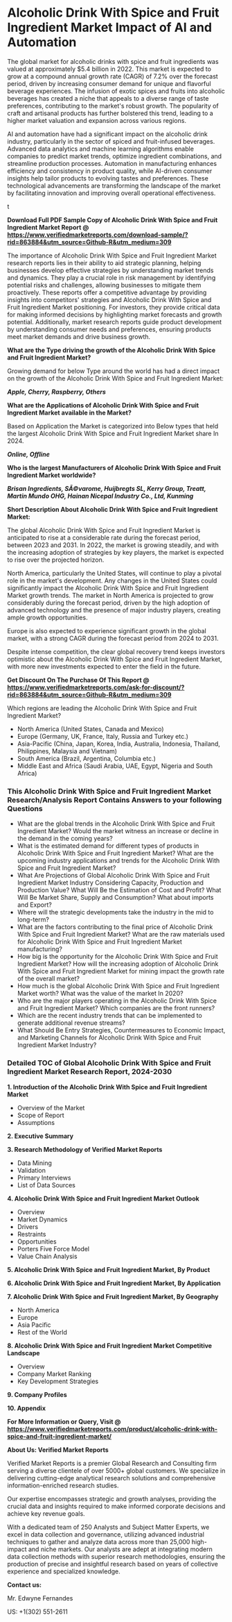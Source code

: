 <meta name="title" content="Global Alcoholic Drink With Spice and Fruit Ingredient Market Impact of AI and Automation"><meta name="description" content="The global market for alcoholic drinks with spice and fruit ingredients was valued at approximately $5.4 billion in 2022. This market is expected to grow at a compound"><meta name="title" content="Alcoholic Drink With Spice and Fruit Ingredient Market Size, Share, Scope, Trends, Growth, Opportunities, Analysis, Forecast"><h1>Alcoholic Drink With Spice and Fruit Ingredient Market Impact of AI and Automation</h1><p>The global market for alcoholic drinks with spice and fruit ingredients was valued at approximately $5.4 billion in 2022. This market is expected to grow at a compound annual growth rate (CAGR) of 7.2% over the forecast period, driven by increasing consumer demand for unique and flavorful beverage experiences. The infusion of exotic spices and fruits into alcoholic beverages has created a niche that appeals to a diverse range of taste preferences, contributing to the market's robust growth. The popularity of craft and artisanal products has further bolstered this trend, leading to a higher market valuation and expansion across various regions.</p><p>AI and automation have had a significant impact on the alcoholic drink industry, particularly in the sector of spiced and fruit-infused beverages. Advanced data analytics and machine learning algorithms enable companies to predict market trends, optimize ingredient combinations, and streamline production processes. Automation in manufacturing enhances efficiency and consistency in product quality, while AI-driven consumer insights help tailor products to evolving tastes and preferences. These technological advancements are transforming the landscape of the market by facilitating innovation and improving overall operational effectiveness.</p>t</p><p id="" class=""><strong>Download Full PDF Sample Copy of Alcoholic Drink With Spice and Fruit Ingredient Market Report @ <a href="https://www.verifiedmarketreports.com/download-sample/?rid=863884&utm_source=Github-R&utm_medium=309" target="_blank">https://www.verifiedmarketreports.com/download-sample/?rid=863884&utm_source=Github-R&utm_medium=309</a></strong></p><p>The importance of&nbsp;Alcoholic Drink With Spice and Fruit Ingredient Market research reports lies in their ability to aid strategic planning, helping businesses develop effective strategies by understanding market trends and dynamics. They play a crucial role in risk management by identifying potential risks and challenges, allowing businesses to mitigate them proactively. These reports offer a competitive advantage by providing insights into competitors' strategies and Alcoholic Drink With Spice and Fruit Ingredient Market positioning. For investors, they provide critical data for making informed decisions by highlighting market forecasts and growth potential. Additionally, market research reports guide product development by understanding consumer needs and preferences, ensuring products meet market demands and drive business growth.</p><p><strong>What are the&nbsp;Type driving the growth of the Alcoholic Drink With Spice and Fruit Ingredient Market?</strong></p><p id="" class="">Growing demand for below Type around the world has had a direct impact on the growth of the Alcoholic Drink With Spice and Fruit Ingredient Market:</p><em><strong>Apple, Cherry, Raspberry, Others</strong></em></p><strong>What are the&nbsp;Applications&nbsp;of Alcoholic Drink With Spice and Fruit Ingredient Market available in the Market?</strong></p><p id="" class="">Based on Application the Market is categorized into Below types that held the largest Alcoholic Drink With Spice and Fruit Ingredient Market share In 2024.</p><em><strong>Online, Offline</strong></em></p><strong>Who is the largest Manufacturers of Alcoholic Drink With Spice and Fruit Ingredient Market worldwide?</strong></p><p><em><strong>Brisan Ingredients, SÃ©varome, Huijbregts SL, Kerry Group, Treatt, Martin Mundo OHG, Hainan Nicepal Industry Co., Ltd, Kunming</strong></em></p><p id="" class=""><strong>Short Description About Alcoholic Drink With Spice and Fruit Ingredient Market:</strong></p><p>The global Alcoholic Drink With Spice and Fruit Ingredient Market is anticipated to rise at a considerable rate during the forecast period, between 2023 and 2031. In 2022, the market is growing steadily, and with the increasing adoption of strategies by key players, the market is expected to rise over the projected horizon.</p><p>North America, particularly the United States, will continue to play a pivotal role in the market's development. Any changes in the United States could significantly impact the Alcoholic Drink With Spice and Fruit Ingredient Market growth trends. The market in North America is projected to grow considerably during the forecast period, driven by the high adoption of advanced technology and the presence of major industry players, creating ample growth opportunities.</p><p>Europe is also expected to experience significant growth in the global market, with a strong CAGR during the forecast period from 2024 to 2031.</p><p>Despite intense competition, the clear global recovery trend keeps investors optimistic about the Alcoholic Drink With Spice and Fruit Ingredient Market, with more new investments expected to enter the field in the future.</p><p id="" class=""><strong>Get Discount On The Purchase Of This Report @ <a href="https://www.verifiedmarketreports.com/ask-for-discount/?rid=863884&utm_source=Github-R&utm_medium=309" target="_blank">https://www.verifiedmarketreports.com/ask-for-discount/?rid=863884&utm_source=Github-R&utm_medium=309</a></strong></p>Which regions are leading the Alcoholic Drink With Spice and Fruit Ingredient Market?</p><ul><li>North America (United States, Canada and Mexico)</li><li>Europe (Germany, UK, France, Italy, Russia and Turkey etc.)</li><li>Asia-Pacific (China, Japan, Korea, India, Australia, Indonesia, Thailand, Philippines, Malaysia and Vietnam)</li><li>South America (Brazil, Argentina, Columbia etc.)</li><li>Middle East and Africa (Saudi Arabia, UAE, Egypt, Nigeria and South Africa)</li></ul><h3 id="" class="">This Alcoholic Drink With Spice and Fruit Ingredient Market Research/Analysis Report Contains Answers to your following Questions</h3><ul><li>What are the global trends in the Alcoholic Drink With Spice and Fruit Ingredient Market? Would the market witness an increase or decline in the demand in the coming years?</li><li>What is the estimated demand for different types of products in Alcoholic Drink With Spice and Fruit Ingredient Market? What are the upcoming industry applications and trends for the Alcoholic Drink With Spice and Fruit Ingredient Market?</li><li>What Are Projections of Global Alcoholic Drink With Spice and Fruit Ingredient Market Industry Considering Capacity, Production and Production Value? What Will Be the Estimation of Cost and Profit? What Will Be Market Share, Supply and Consumption? What about imports and Export?</li><li>Where will the strategic developments take the industry in the mid to long-term?</li><li>What are the factors contributing to the final price of Alcoholic Drink With Spice and Fruit Ingredient Market? What are the raw materials used for Alcoholic Drink With Spice and Fruit Ingredient Market manufacturing?</li><li>How big is the opportunity for the Alcoholic Drink With Spice and Fruit Ingredient Market? How will the increasing adoption of Alcoholic Drink With Spice and Fruit Ingredient Market for mining impact the growth rate of the overall market?</li><li>How much is the global Alcoholic Drink With Spice and Fruit Ingredient Market worth? What was the value of the market In 2020?</li><li>Who are the major players operating in the Alcoholic Drink With Spice and Fruit Ingredient Market? Which companies are the front runners?</li><li>Which are the recent industry trends that can be implemented to generate additional revenue streams?</li><li>What Should Be Entry Strategies, Countermeasures to Economic Impact, and Marketing Channels for Alcoholic Drink With Spice and Fruit Ingredient Market Industry?</li></ul><h3 id="" class="">Detailed TOC of Global Alcoholic Drink With Spice and Fruit Ingredient Market Research Report, 2024-2030</h3><p id="" class=""><strong>1. Introduction of the Alcoholic Drink With Spice and Fruit Ingredient Market</strong></p><ul><li>Overview of the Market</li><li>Scope of Report</li><li>Assumptions</li></ul><p id="" class=""><strong>2. Executive Summary</strong></p><p id="" class=""><strong>3. Research Methodology of Verified Market Reports</strong></p><ul><li>Data Mining</li><li>Validation</li><li>Primary Interviews</li><li>List of Data Sources</li></ul><p id="" class=""><strong>4. Alcoholic Drink With Spice and Fruit Ingredient Market Outlook</strong></p><ul><li>Overview</li><li>Market Dynamics</li><li>Drivers</li><li>Restraints</li><li>Opportunities</li><li>Porters Five Force Model</li><li>Value Chain Analysis</li></ul><p id="" class=""><strong>5. Alcoholic Drink With Spice and Fruit Ingredient Market, By Product</strong></p><p id="" class=""><strong>6. Alcoholic Drink With Spice and Fruit Ingredient Market, By Application</strong></p><p id="" class=""><strong>7. Alcoholic Drink With Spice and Fruit Ingredient Market, By Geography</strong></p><ul><li>North America</li><li>Europe</li><li>Asia Pacific</li><li>Rest of the World</li></ul><p id="" class=""><strong>8. Alcoholic Drink With Spice and Fruit Ingredient Market Competitive Landscape</strong></p><ul><li>Overview</li><li>Company Market Ranking</li><li>Key Development Strategies</li></ul><p id="" class=""><strong>9. Company Profiles</strong></p><p id="" class=""><strong>10. Appendix</strong></p><p id="" class=""><strong>For More Information or Query, Visit @ <a href="https://www.verifiedmarketreports.com/product/alcoholic-drink-with-spice-and-fruit-ingredient-market/" target="_blank">https://www.verifiedmarketreports.com/product/alcoholic-drink-with-spice-and-fruit-ingredient-market/</a></strong></p><p id="" class=""><strong>About Us: Verified Market Reports</strong></p><p id="" class="">Verified Market Reports is a premier Global Research and Consulting firm serving a diverse clientele of over 5000+ global customers. We specialize in delivering cutting-edge analytical research solutions and comprehensive information-enriched research studies.</p><p id="" class="">Our expertise encompasses strategic and growth analyses, providing the crucial data and insights required to make informed corporate decisions and achieve key revenue goals.</p><p id="" class="">With a dedicated team of 250 Analysts and Subject Matter Experts, we excel in data collection and governance, utilizing advanced industrial techniques to gather and analyze data across more than 25,000 high-impact and niche markets. Our analysts are adept at integrating modern data collection methods with superior research methodologies, ensuring the production of precise and insightful research based on years of collective experience and specialized knowledge.</p><p id="" class=""><strong>Contact us:</strong></p><p id="" class="">Mr. Edwyne Fernandes</p><p id="" class="">US: +1(302) 551-2611</p>